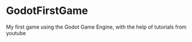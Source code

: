 # GodotFirstGame
My first game using the Godot Game Engine, with the help of tutorials from youtube
